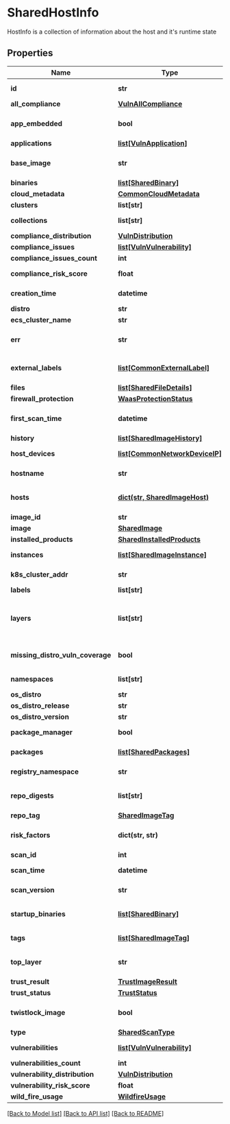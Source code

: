 # SharedHostInfo

HostInfo is a collection of information about the host and it's runtime state

## Properties
Name | Type | Description | Notes
------------ | ------------- | ------------- | -------------
**id** | **str** | Image identifier (image ID or repo:tag).  | [optional] 
**all_compliance** | [**VulnAllCompliance**](VulnAllCompliance.md) |  | [optional] 
**app_embedded** | **bool** | Indicates that this image was scanned by an App-Embedded Defender.  | [optional] 
**applications** | [**list[VulnApplication]**](VulnApplication.md) | Products in the image.  | [optional] 
**base_image** | **str** | Image’s base image name. Used when filtering the vulnerabilities by base images.  | [optional] 
**binaries** | [**list[SharedBinary]**](SharedBinary.md) | Binaries in the image.  | [optional] 
**cloud_metadata** | [**CommonCloudMetadata**](CommonCloudMetadata.md) |  | [optional] 
**clusters** | **list[str]** | Cluster names.  | [optional] 
**collections** | **list[str]** | Collections to which this result applies.  | [optional] 
**compliance_distribution** | [**VulnDistribution**](VulnDistribution.md) |  | [optional] 
**compliance_issues** | [**list[VulnVulnerability]**](VulnVulnerability.md) | All the compliance issues.  | [optional] 
**compliance_issues_count** | **int** | Number of compliance issues.  | [optional] 
**compliance_risk_score** | **float** | Compliance risk score for the image.  | [optional] 
**creation_time** | **datetime** | Date/time when the image was created.  | [optional] 
**distro** | **str** | Full name of the distribution.  | [optional] 
**ecs_cluster_name** | **str** | ECS cluster name.  | [optional] 
**err** | **str** | Description of an error that occurred during image health scan.  | [optional] 
**external_labels** | [**list[CommonExternalLabel]**](CommonExternalLabel.md) | Kubernetes external labels of all containers running this image.  | [optional] 
**files** | [**list[SharedFileDetails]**](SharedFileDetails.md) | Files in the container.  | [optional] 
**firewall_protection** | [**WaasProtectionStatus**](WaasProtectionStatus.md) |  | [optional] 
**first_scan_time** | **datetime** | Date/time when this image was first scanned (preserved during version updates).  | [optional] 
**history** | [**list[SharedImageHistory]**](SharedImageHistory.md) | Docker image history.  | [optional] 
**host_devices** | [**list[CommonNetworkDeviceIP]**](CommonNetworkDeviceIP.md) | Map from host network device name to IP address.  | [optional] 
**hostname** | **str** | Name of the host that was scanned.  | [optional] 
**hosts** | [**dict(str, SharedImageHost)**](SharedImageHost.md) | ImageHosts is a fast index for image scan results metadata per host | [optional] 
**image_id** | **str** | Image ID.  | [optional] 
**image** | [**SharedImage**](SharedImage.md) |  | [optional] 
**installed_products** | [**SharedInstalledProducts**](SharedInstalledProducts.md) |  | [optional] 
**instances** | [**list[SharedImageInstance]**](SharedImageInstance.md) | Details about each occurrence of the image (tag + host).  | [optional] 
**k8s_cluster_addr** | **str** | Endpoint of the Kubernetes API server.  | [optional] 
**labels** | **list[str]** | Image labels.  | [optional] 
**layers** | **list[str]** | Image&#39;s filesystem layers. Each layer is a SHA256 digest of the filesystem diff See: https://windsock.io/explaining-docker-image-ids/.  | [optional] 
**missing_distro_vuln_coverage** | **bool** | Indicates if the image OS is covered in the IS (true) or not (false).  | [optional] 
**namespaces** | **list[str]** | k8s namespaces of all the containers running this image.  | [optional] 
**os_distro** | **str** | Name of the OS distribution.  | [optional] 
**os_distro_release** | **str** | OS distribution release.  | [optional] 
**os_distro_version** | **str** | OS distribution version.  | [optional] 
**package_manager** | **bool** | Indicates if the package manager is installed for the OS.  | [optional] 
**packages** | [**list[SharedPackages]**](SharedPackages.md) | Packages which exist in the image.  | [optional] 
**registry_namespace** | **str** | IBM cloud namespace to which the image belongs.  | [optional] 
**repo_digests** | **list[str]** | Digests of the image. Used for content trust (notary). Has one digest per tag.  | [optional] 
**repo_tag** | [**SharedImageTag**](SharedImageTag.md) |  | [optional] 
**risk_factors** | **dict(str, str)** | RiskFactors maps the existence of vulnerability risk factors | [optional] 
**scan_id** | **int** | Scan ID.  | [optional] 
**scan_time** | **datetime** | Date/time of the last scan of the image.  | [optional] 
**scan_version** | **str** | Defender version that published the image.  | [optional] 
**startup_binaries** | [**list[SharedBinary]**](SharedBinary.md) | Binaries which are expected to run when the container is created from this image.  | [optional] 
**tags** | [**list[SharedImageTag]**](SharedImageTag.md) | Tags associated with the given image.  | [optional] 
**top_layer** | **str** | SHA256 of the image&#39;s last layer that is the last element of the Layers field.  | [optional] 
**trust_result** | [**TrustImageResult**](TrustImageResult.md) |  | [optional] 
**trust_status** | [**TrustStatus**](TrustStatus.md) |  | [optional] 
**twistlock_image** | **bool** | Indicates if the image is a Twistlock image (true) or not (false).  | [optional] 
**type** | [**SharedScanType**](SharedScanType.md) |  | [optional] 
**vulnerabilities** | [**list[VulnVulnerability]**](VulnVulnerability.md) | CVE vulnerabilities of the image.  | [optional] 
**vulnerabilities_count** | **int** | Total number of vulnerabilities.  | [optional] 
**vulnerability_distribution** | [**VulnDistribution**](VulnDistribution.md) |  | [optional] 
**vulnerability_risk_score** | **float** | Image&#39;s CVE risk score.  | [optional] 
**wild_fire_usage** | [**WildfireUsage**](WildfireUsage.md) |  | [optional] 

[[Back to Model list]](../README.md#documentation-for-models) [[Back to API list]](../README.md#documentation-for-api-endpoints) [[Back to README]](../README.md)


